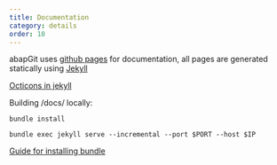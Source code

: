 ```yaml
---
title: Documentation
category: details
order: 10
---
```


abapGit uses [github pages](https://help.github.com/articles/what-is-github-pages/) for documentation,
all pages are generated statically using [Jekyll](https://jekyllrb.com/)

[Octicons in jekyll](https://github.com/primer/octicons/tree/master/lib/octicons_jekyll)

Building /docs/ locally:

`bundle install`

`bundle exec jekyll serve --incremental --port $PORT --host $IP`

[Guide for installing bundle](https://help.dreamhost.com/hc/en-us/articles/115001070131-Using-Bundler-to-install-Ruby-gems)
